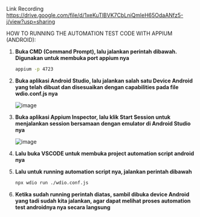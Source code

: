 Link Recording 
https://drive.google.com/file/d/1xeKuTlBVK7CbLniQmleH65OdaANfz5-j/view?usp=sharing

HOW TO RUNNING THE AUTOMATION TEST CODE WITH APPIUM (ANDROID):

1. **Buka CMD (Command Prompt), lalu jalankan perintah dibawah. Digunakan untuk membuka port appium nya**
   
   ```bash
   appium -p 4723

2. **Buka aplikasi Android Studio, lalu jalankan salah satu Device Android yang telah dibuat dan disesuaikan dengan capabilities pada file wdio.conf.js nya**
   
   ![image](https://github.com/user-attachments/assets/d0a2f3c4-6043-4acf-8a98-e4c6ae004747)

3. **Buka aplikasi Appium Inspector, lalu klik Start Session untuk menjalankan session bersamaan dengan emulator di Android Studio nya**

   ![image](https://github.com/user-attachments/assets/54e0aeeb-2dfe-4cc3-9548-650894b8b9fc)

4. **Lalu buka VSCODE untuk membuka project automation script android nya**

5. **Lalu untuk running automation script nya, jalankan perintah dibawah**
   
   ```bash
   npx wdio run ./wdio.conf.js
   
6. **Ketika sudah running perintah diatas, sambil dibuka device Android yang tadi sudah kita jalankan, agar dapat melihat proses automation test androidnya nya secara langsung**
